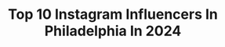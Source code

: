 ---
title: Top 10 Instagram Influencers In Philadelphia In 2024
description: >-
  Find top Instagram influencers in Philadelphia in 2024. Most popular hashtags: #sponsored #philly #ad.
platform: Instagram
hits: 918
text_top: Identify the most popular Instagram profiles on inBeat.
text_bottom: Our search engine has 918 Instagram influencers like this in Philadelphia, United States for you to collaborate.
profiles:
  - username: "andyrementer"
    fullname: >-
      Andy Rementer
    bio: >-
      Philadelphia
    location: "United States"
    followers: 147609
    engagement: 97
    commentsToLikes: 0.008979
    id: ckaor1fhjlawp0i784q1eloai
    verified: false
    hashtags: "#behindthescenes, #process, #vote, #vote2020"
  - username: "ann.le.do"
    fullname: >-
      Ann Le Do
    bio: >-
      Lifestyle • Fashion • Travel • Family Motherhood + marriage humor 🎥 TikTok (220k+) @ann.le.do annledo@dulcedo.com 📍Philadelphia, PA
    location: "United States"
    followers: 331352
    engagement: 1529
    commentsToLikes: 0.083301
    id: ck6ue4t9dotrb0j71dzwta7fo
    verified: false
    hashtags: "#sponsored, #toyota, #letsgoplaces, #hybrid"
  - username: "danimaiale"
    fullname: >-
      Dani Maiale
    bio: >-
      📍Philadelphia, PA 💌 Info.danimaiale@gmail.com 🤍 @ivorycollectiveevents 👇🏻 Shop My Looks
    location: "United States"
    followers: 35787
    engagement: 460
    commentsToLikes: 0.133052
    id: ck5q3guqvkotk0i11jyzdiqqo
    verified: false
    hashtags: "#mgmambassador, #springtimeinprinceton"
  - username: "thephillykitchen"
    fullname: >-
      YO ADRIANE!
    bio: >-
      Home cook in Philadelphia and Sullivan Catskills Fried chicken enthusiast 🍗 Cooking what’s on sale or in my CSA
    location: "United States"
    followers: 5682
    engagement: 555
    commentsToLikes: 0.118490
    id: ck8t92eg6mptn0j78571my21j
    verified: false
    hashtags: "#salad, #phillyfoodie, #thephillykitchen, #phillyfoodblogger"
  - username: "nicoleangelaclash"
    fullname: >-
      Nicole | Lifestyle • Travel
    bio: >-
      Lifestyle, Adventure, & Food ✈️ sharing hidden gems in the US 📍philadelphia - new jersey ✉️ nicoleangelaclash@gmail.com
    location: "United States"
    followers: 56039
    engagement: 401
    commentsToLikes: 0.181844
    id: ck5hkpalgitne0i112vdo9ac9
    verified: false
    hashtags: "#edgewaternj, #cliftonnj, #miamifoodies, #newjerseyfoodie"
  - username: "clhgreene"
    fullname: >-
      Corey Hackett-Greene | Philly Influencer
    bio: >-
      All For Christ - Philippians 3:7-11 | Philadelphia📍 Family | Lifestyle | Grooming | Serving TikTok: @clhgreene (48.5k) 📧: info@clhgreene.com
    location: "United States"
    followers: 12759
    engagement: 682
    commentsToLikes: 0.085823
    id: ck55n03tu571q0i11ga245ayy
    verified: false
    hashtags: "#ad, #broncosport, #photodump, #sponsored"
  - username: "lattesandlabcoats"
    fullname: >-
      Dani D
    bio: >-
      philadelphia | fashion | coffee | shop my looks 💌: lattesandlabcoats@gmail.com
    location: "United States"
    followers: 7497
    engagement: 1715
    commentsToLikes: 0.044363
    id: ckaou5lv0ywhz0i78kb5rv5l4
    verified: false
    hashtags: "#ltkholidayathome, #ltkholidaygiftguide, #neutrogenapartner, #neutrogenamakeup"
  - username: "emily_scalzo"
    fullname: >-
      Emily | PA-based hiking & adventure travel
    bio: >-
      ↠ Helping you plan your next adventure! ↠ Hiking guides, itineraries, and getaway ideas ↠ Based in Philadelphia ↠ emily@scalingtheglobe.com
    location: "United States"
    followers: 18225
    engagement: 1291
    commentsToLikes: 0.155960
    id: cleigyv7xzqwb0j08nwyth8sh
    verified: false
    hashtags: "#roadtrip, #philadelphia, #hikingadventures, #exploreinbucksco"
  - username: "steelojeem"
    fullname: >-
      Najm Loyd
    bio: >-
      📍: philadelphia men’s style + content creation 📧: najm@kensingtongrey.co
    location: "United States"
    followers: 101418
    engagement: 424
    commentsToLikes: 0.014787
    id: ck1370x7t98i60i19edkn5yw7
    verified: false
    hashtags: "#closetsale, #streetstyle, #mensstyle, #ootd"
  - username: "phillydateideas"
    fullname: >-
      Philly Date Ideas
    bio: >-
      A couple in Philadelphia sharing all our fun date night ideas! 👫: @manishamaday & @chupagabry 💌: phillydateideas@gmail.com
    location: "United States"
    followers: 75926
    engagement: 448
    commentsToLikes: 0.048555
    id: ckrd0zalschq20j235zehk0bq
    verified: false
    hashtags: "#phillyfun, #phillyalphabetdates, #phillydateideas, #phillydrinks"
---